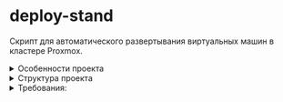 # deploy-stand
Скрипт для автоматического развертывания виртуальных машин в кластере Proxmox.

<details>
<summary>
Особенности проекта
</summary>

1. Стенды для студентов разворачиваются из существующих шаблонов VM.

2. Поддержка равномерного развертывания стендов на множество нод в кластере proxmox.

3. Количество машин и схема сети настраивается пользователем и позволяет легко собрать стенд любой сложности и развернуть на любое количество пользователей.

4. В настоящее время поддерживается только создание связанных клонов VM.

</details>

<details>
<summary>
Структура проекта
</summary>

- `main.py` — точка входа

- `app/` — исходный код

  - `app/ui/cli_menus.py` — CLI-меню

  - `app/core/` — логика (Proxmox, deploy, users, config)

  - `app/utils/console.py` — цветной вывод

- `data/` — сохраняются файлы конфигурации (`deployment_config.yml`, `users_list.yml`)

Запуск:
```bash
python3 main.py
```
</details>

<details>
<summary>
Требования:
</summary>

1. Установить зависимости, для запуска скриптов:

```bash 
pip3 install -r requirements.txt
```
